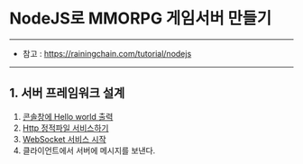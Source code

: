 # NodeJS로 MMORPG 게임서버 만들기
---

- 참고 : https://rainingchain.com/tutorial/nodejs

---

## 1. 서버 프레임워크 설계
001. [콘솔창에 Hello world 출력](./001.md)
002. [Http 정적파일 서비스하기](./002.md)
003. [WebSocket 서비스 시작](./003.md)
004. 클라이언트에서 서버에 메시지를 보낸다.
